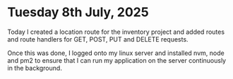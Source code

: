 # Tuesday 8th July, 2025

Today I created a location route for the inventory project and added routes and route handlers for GET, POST, PUT and DELETE requests.

Once this was done, I logged onto my linux server and installed nvm, node and pm2 to ensure that I can run my application on the server continuously in the background.
